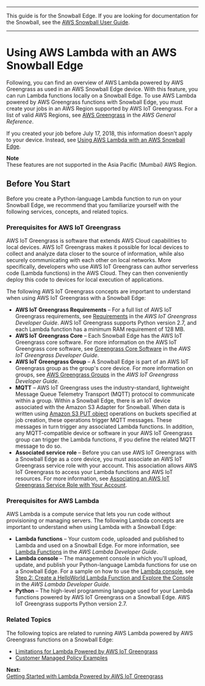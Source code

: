 --------

This guide is for the Snowball Edge\. If you are looking for documentation for the Snowball, see the [AWS Snowball User Guide](https://docs.aws.amazon.com/snowball/latest/ug/whatissnowball.html)\.

--------

# Using AWS Lambda with an AWS Snowball Edge<a name="using-lambda"></a>

Following, you can find an overview of AWS Lambda powered by AWS Greengrass as used in an AWS Snowball Edge device\. With this feature, you can run Lambda functions locally on a Snowball Edge\. To use AWS Lambda powered by AWS Greengrass functions with Snowball Edge, you must create your jobs in an AWS Region supported by AWS IoT Greengrass\. For a list of valid AWS Regions, see [AWS Greengrass](https://docs.aws.amazon.com/general/latest/gr/rande.html#greengrass_region) in the *AWS General Reference*\. 

If you created your job before July 17, 2018, this information doesn't apply to your device\. Instead, see [Using AWS Lambda with an AWS Snowball Edge](using-lambda-old.md)\.

**Note**  
These features are not supported in the Asia Pacific \(Mumbai\) AWS Region\.

## Before You Start<a name="function-recommendations"></a>

Before you create a Python\-language Lambda function to run on your Snowball Edge, we recommend that you familiarize yourself with the following services, concepts, and related topics\.

### Prerequisites for AWS IoT Greengrass<a name="greengrass-rec"></a>

AWS IoT Greengrass is software that extends AWS Cloud capabilities to local devices\. AWS IoT Greengrass makes it possible for local devices to collect and analyze data closer to the source of information, while also securely communicating with each other on local networks\. More specifically, developers who use AWS IoT Greengrass can author serverless code \(Lambda functions\) in the AWS Cloud\. They can then conveniently deploy this code to devices for local execution of applications\.

The following AWS IoT Greengrass concepts are important to understand when using AWS IoT Greengrass with a Snowball Edge:
+ **AWS IoT Greengrass Requirements** – For a full list of AWS IoT Greengrass requirements, see [Requirements](https://docs.aws.amazon.com/greengrass/latest/developerguide/gg-gs.html#gg-requirements) in the *AWS IoT Greengrass Developer Guide*\. AWS IoT Greengrass supports Python version 2\.7, and each Lambda function has a minimum RAM requirement of 128 MB\.
+ **AWS IoT Greengrass Core** – Each Snowball Edge has the AWS IoT Greengrass core software\. For more information on the AWS IoT Greengrass core software, see [Greengrass Core Software](https://docs.aws.amazon.com/greengrass/latest/developerguide/what-is-gg.html#gg-core) in the *AWS IoT Greengrass Developer Guide*\.
+ **AWS IoT Greengrass Group** – A Snowball Edge is part of an AWS IoT Greengrass group as the group's core device\. For more information on groups, see [AWS Greengrass Groups](https://docs.aws.amazon.com/greengrass/latest/developerguide/what-is-gg.html#gg-group) in the *AWS IoT Greengrass Developer Guide*\.
+ **MQTT** – AWS IoT Greengrass uses the industry\-standard, lightweight Message Queue Telemetry Transport \(MQTT\) protocol to communicate within a group\. Within a Snowball Edge, there is an IoT device associated with the Amazon S3 Adapter for Snowball\. When data is written using [Amazon S3 PUT object](https://docs.aws.amazon.com/AmazonS3/latest/API/RESTObjectPUT.html) operations on buckets specified at job creation, these operations trigger MQTT messages\. These messages in turn trigger any associated Lambda functions\. In addition, any MQTT\-compatible device or software in your AWS IoT Greengrass group can trigger the Lambda functions, if you define the related MQTT message to do so\.
+ **Associated service role** – Before you can use AWS IoT Greengrass with a Snowball Edge as a core device, you must associate an AWS IoT Greengrass service role with your account\. This association allows AWS IoT Greengrass to access your Lambda functions and AWS IoT resources\. For more information, see [Associating an AWS IoT Greengrass Service Role with Your Account](function-getting-started.md#gg-associate-role)\.

### Prerequisites for AWS Lambda<a name="lambda-rec"></a>

AWS Lambda is a compute service that lets you run code without provisioning or managing servers\. The following Lambda concepts are important to understand when using Lambda with a Snowball Edge:
+ **Lambda functions** – Your custom code, uploaded and published to Lambda and used on a Snowball Edge\. For more information, see [Lambda Functions](https://docs.aws.amazon.com/lambda/latest/dg/lambda-introduction-function.html) in the *AWS Lambda Developer Guide*\.
+ **Lambda console** – The management console in which you'll upload, update, and publish your Python\-language Lambda functions for use on a Snowball Edge\. For a sample on how to use the [Lambda console](https://console.aws.amazon.com/lambda), see [Step 2: Create a HelloWorld Lambda Function and Explore the Console](https://docs.aws.amazon.com/lambda/latest/dg/getting-started-create-function.html) in the *AWS Lambda Developer Guide*\.
+ **Python** – The high\-level programming language used for your Lambda functions powered by AWS IoT Greengrass on a Snowball Edge\. AWS IoT Greengrass supports Python version 2\.7\.

### Related Topics<a name="function-related"></a>

The following topics are related to running AWS Lambda powered by AWS Greengrass functions on a Snowball Edge:
+ [Limitations for Lambda Powered by AWS IoT Greengrass](limits.md#function-limits)
+ [Customer Managed Policy Examples](access-policy-examples-for-sdk-cli.md)

**Next:**  
[Getting Started with Lambda Powered by AWS IoT Greengrass](function-getting-started.md)